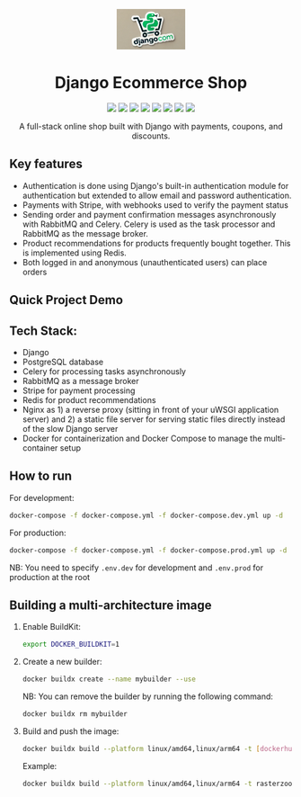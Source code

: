 <p align="center">
  <p align="center">
      <img src="log.webp" alt="Djangocom" height="72">
  </p>
  <h1 align="center">
    Django Ecommerce Shop
  </h1>
  <p align="center">
  <img src="https://img.shields.io/badge/Python-FFD43B?style=for-the-badge&logo=python&logoColor=blue">
  <img src="https://img.shields.io/badge/Django-092E20?style=for-the-badge&logo=django&logoColor=green">
  <img src="https://img.shields.io/badge/Docker-2CA5E0?style=for-the-badge&logo=docker&logoColor=white">
  <img src="https://img.shields.io/badge/rabbitmq-%23FF6600.svg?&style=for-the-badge&logo=rabbitmq&logoColor=white">
  <img src="https://img.shields.io/badge/redis-%23DD0031.svg?&style=for-the-badge&logo=redis&logoColor=white">
  <img src="https://img.shields.io/badge/Stripe-626CD9?style=for-the-badge&logo=Stripe&logoColor=white">
  <img src="https://img.shields.io/badge/Nginx-009639?style=for-the-badge&logo=nginx&logoColor=white">
  <img src="https://img.shields.io/badge/PostgreSQL-316192?style=for-the-badge&logo=postgresql&logoColor=white">
  </p>
</p>

<p align="center">A full-stack online shop built with Django with payments, coupons, and discounts.</p>

## Key features
- Authentication is done using Django's built-in authentication module for authentication but extended to allow email and password authentication.
- Payments with Stripe, with webhooks used to verify the payment status
- Sending order and payment confirmation messages asynchronously with RabbitMQ and Celery. Celery is used as the task processor and RabbitMQ as the message broker.
- Product recommendations for products frequently bought together. This is implemented using Redis.
- Both logged in and anonymous (unauthenticated users) can place orders

## Quick Project Demo

## Tech Stack:
- Django
- PostgreSQL database
- Celery for processing tasks asynchronously
- RabbitMQ as a message broker
- Stripe for payment processing
- Redis for product recommendations
- Nginx as 1) a reverse proxy (sitting in front of your uWSGI application server) and 2) a static file server for serving static files directly instead of the slow Django server
- Docker for containerization and Docker Compose to manage the multi-container setup

## How to run

For development:
```bash
docker-compose -f docker-compose.yml -f docker-compose.dev.yml up -d
```
For production:
```bash
docker-compose -f docker-compose.yml -f docker-compose.prod.yml up -d
```
NB: You need to specify `.env.dev` for development and `.env.prod` for production at the root


## Building a multi-architecture image
1. Enable BuildKit:
   ```bash
   export DOCKER_BUILDKIT=1
   ```
2. Create a new builder:
   ```bash
   docker buildx create --name mybuilder --use
   ```
   NB: You can remove the builder by running the following command:
   ```bash
   docker buildx rm mybuilder
   ```
3. Build and push the image:
   ```bash
   docker buildx build --platform linux/amd64,linux/arm64 -t [dockerhubusername]/[dockerhubimagename]:[tag] --push .
   ```
   Example:
   ```bash
   docker buildx build --platform linux/amd64,linux/arm64 -t rasterzoo/ecom:v0.0.3 --push .
   ```
